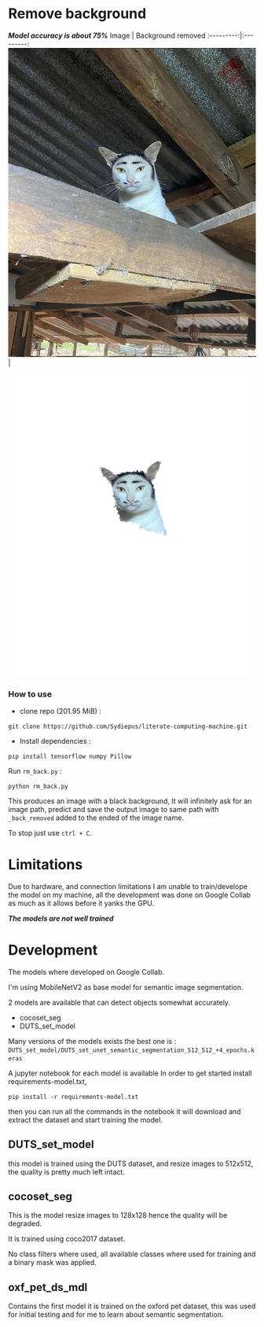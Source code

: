 # Remove background

***Model accuracy is about 75%***
Image      | Background removed
:---------:|:---------:
![](test_imgs/photo_2023-09-21_19-52-52.jpg)  | ![](test_imgs/photo_2023-09-21_19-52-52_back_removed.png)

### How to use
- clone repo (201.95 MiB) :
```
git clone https://github.com/Sydiepus/literate-computing-machine.git
```
- Install dependencies : 

``` 
pip install tensorflow numpy Pillow
```

Run `rm_back.py` :

``` 
python rm_back.py
```

This produces an image with a black background,
It will infinitely ask for an image path, predict and save the output image to same path with `_back_removed` added to the ended of the image name.

To stop just use `ctrl + C`. 

# Limitations
Due to hardware, and connection limitations I am unable to train/develope the model on my machine, all the development was done on Google Collab as much as it allows before it yanks the GPU.

***The models are not well trained***
# Development 
The models where developed on Google Collab.

I'm using MobileNetV2 as base model for semantic image segmentation.

2 models are available that can detect objects somewhat accurately.
- cocoset_seg
- DUTS_set_model

Many versions of the models exists the best one is : `DUTS_set_model/DUTS_set_unet_semantic_segmentation_512_512_+4_epochs.keras`

A jupyter notebook for each model is available
In order to get started install requirements-model.txt, 

``` 
pip install -r requirements-model.txt
```

then you can run all the commands in the notebook it will download and extract the dataset and start training the model.

## DUTS_set_model
this model is trained using the DUTS dataset, and resize images to 512x512, the quality is pretty much left intact.
## cocoset_seg

This is the model resize images to 128x128 hence the quality will be degraded.

It is trained using coco2017 dataset.

No class filters where used, all available classes where used for training and a binary mask was applied.

## oxf_pet_ds_mdl

Contains the first model it is trained on the oxford pet dataset, this was used for initial testing and for me to 
learn about semantic segmentation.
